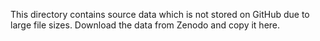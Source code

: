 This directory contains source data which is not stored on GitHub due to large file sizes.
Download the data from Zenodo and copy it here.